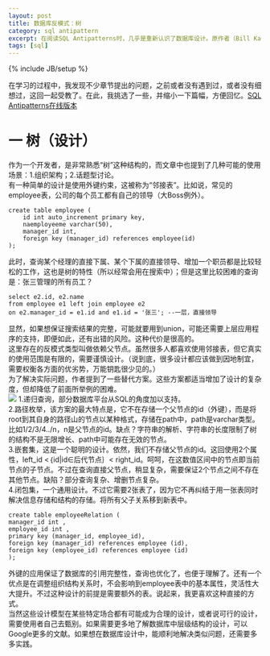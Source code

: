 ```yaml
---
layout: post
title: 数据库反模式：树
category: sql antipattern
excerpt: 在阅读SQL Antipatterns时，几乎是重新认识了数据库设计。原作者（Bill Karwin）非常厉害，他的数据库经验对于普通的开发人员来说，是很宝贵的。尤其是像我，在设计数据库时，往往会陷入一种纠结中......
tags: [sql]
---
```

{% include JB/setup %}

在学习的过程中，我发现不少章节提出的问题，之前或者没有遇到过，或者没有细想过，这回一起受教了。在此，我挑选了一些，并缩小一下篇幅，方便回忆。<a href="http://edu.ercess.co.in/ebooks/SQL/SQL-Antipatterns-Avoiding-the-Pitfalls-of-Database-Programming.pdf">SQL Antipatterns在线版本</a>
# 一 树（设计） #
作为一个开发者，是非常熟悉“树”这种结构的，而文章中也提到了几种可能的使用场景：1.组织架构；2.话题型讨论。  
有一种简单的设计是使用外键约束，这被称为“邻接表”。比如说，常见的employee表，公司的每个员工都有自己的领导（大Boss例外）。

	create table employee (
		id int auto_increment primary key,
		naemployeeme varchar(50),
		manager_id int,
		foreign key (manager_id) references employee(id)
	);
此时，查询某个经理的直接下属、某个下属的直接领导、增加一个职员都是比较轻松的工作，这也是树的特性（所以经常会用在搜索中）；但是这里比较困难的查询是：张三管理的所有员工？  

	select e2.id, e2.name
	from employee e1 left join employee e2 
	on e2.manager_id = e1.id and e1.id = '张三'; --一层，直接领导
显然，如果想保证搜索结果的完整，可能就要用到union，可能还需要上层应用程序的支持，即便如此，还有出错的风险。这种代价是很高的。  
这里存在的反模式类型叫做依赖父节点。虽然很多人都喜欢使用邻接表，但它真实的使用范围是有限的，需要谨慎设计。（说到底，很多设计都应该做到因地制宜，需要权衡各方面的优劣势，万能钥匙很少见的。）  
为了解决实际问题，作者提到了一些替代方案。这些方案都适当增加了设计的复杂度，但却降低了前面所举例的困难。    
<img src = "{{ ASSET_PATH }}/images/sql_naive_tree_1.jpg"/> 
1.递归查询，部分数据库平台从SQL的角度加以支持。  
2.路径枚举，该方案的最大特点是，它不在存储一个父节点的id（外键），而是将root到其自身的路径山的节点以某种格式，存储在path中，path是varchar类型。比如1/2/3/4../n，n是父节点的id。缺点？字符串的解析、字符串的长度限制了树的结构不是无限增长、path中可能存在无效的节点。  
3.嵌套集，这是一个聪明的设计。依然，我们不存储父节点的id。这回使用2个属性，left\_id <｛id|id∈后代节点｝< right\_id。呵呵，在这数值区间中的节点即当前节点的子节点。不过在查询直接父节点，稍显复杂，需要保证2个节点之间不存在其他节点。缺陷？部分查询复杂、增删节点复杂。  
4.闭包集，一个通用设计。不过它需要2张表了，因为它不再纠结于用一张表同时解决信息存储和结构的存储。将所有父子关系移到新表中。

	create table employeeRelation (
	manager_id int ,
	employee_id int ,
	primary key (manager_id, employee_id),
	foreign key (manager_id) references employee (id),
	foreign key (employee_id) references employee (id)
	);
外键的应用保证了数据库的引用完整性，查询也优化了，也便于理解了。还有一个优点是在调整组织结构关系时，不会影响到employee表中的基本属性，灵活性大大提升。不过这种设计的前提是需要额外的表。说起来，我更喜欢这种直接的方式。  
当然这些设计模型在某些特定场合都有可能成为合理的设计，或者说可行的设计，需要使用者自己去甄别。如果需要更多地了解数据库中层级结构的设计，可以Google更多的文献。如果想在数据库设计中，能顺利地解决类似问题，还需要多多实践。